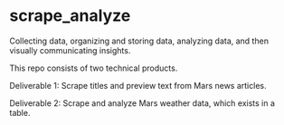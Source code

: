 # scrape_analyze

Collecting data, organizing and storing data, analyzing data, and then visually communicating insights.

This repo consists of two technical products.

Deliverable 1: Scrape titles and preview text from Mars news articles.

Deliverable 2: Scrape and analyze Mars weather data, which exists in a table.
